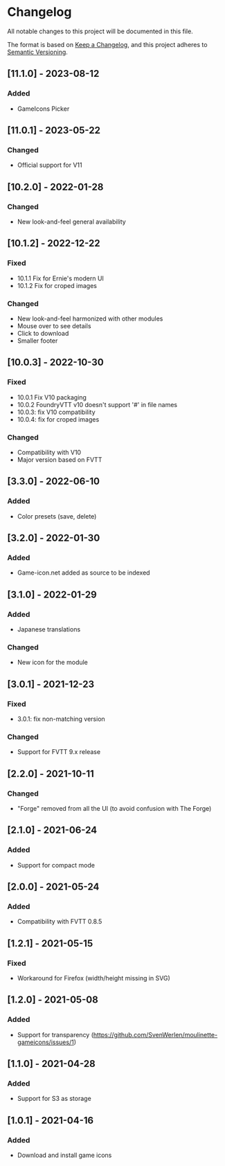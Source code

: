 # Changelog
All notable changes to this project will be documented in this file.

The format is based on [Keep a Changelog](https://keepachangelog.com/en/1.0.0/),
and this project adheres to [Semantic Versioning](https://semver.org/spec/v2.0.0.html).

## [11.1.0] - 2023-08-12
### Added
- GameIcons Picker

## [11.0.1] - 2023-05-22
### Changed
- Official support for V11

## [10.2.0] - 2022-01-28
### Changed
- New look-and-feel general availability

## [10.1.2] - 2022-12-22
### Fixed
- 10.1.1 Fix for Ernie's modern UI
- 10.1.2 Fix for croped images
### Changed
- New look-and-feel harmonized with other modules
- Mouse over to see details
- Click to download
- Smaller footer

## [10.0.3] - 2022-10-30
### Fixed
- 10.0.1 Fix V10 packaging
- 10.0.2 FoundryVTT v10 doesn't support '#' in file names
- 10.0.3: fix V10 compatibility
- 10.0.4: fix for croped images
### Changed
- Compatibility with V10
- Major version based on FVTT

## [3.3.0] - 2022-06-10
### Added
- Color presets (save, delete)

## [3.2.0] - 2022-01-30
### Added
- Game-icon.net added as source to be indexed

## [3.1.0] - 2022-01-29
### Added
- Japanese translations
### Changed
- New icon for the module

## [3.0.1] - 2021-12-23
### Fixed
- 3.0.1: fix non-matching version
### Changed
- Support for FVTT 9.x release

## [2.2.0] - 2021-10-11
### Changed
- "Forge" removed from all the UI (to avoid confusion with The Forge)

## [2.1.0] - 2021-06-24
### Added
- Support for compact mode

## [2.0.0] - 2021-05-24
### Added
- Compatibility with FVTT 0.8.5

## [1.2.1] - 2021-05-15
### Fixed
- Workaround for Firefox (width/height missing in SVG)

## [1.2.0] - 2021-05-08
### Added
- Support for transparency (https://github.com/SvenWerlen/moulinette-gameicons/issues/1)

## [1.1.0] - 2021-04-28
### Added
- Support for S3 as storage

## [1.0.1] - 2021-04-16
### Added
- Download and install game icons
